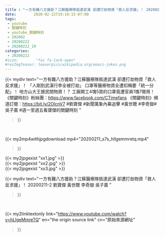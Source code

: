 ```yaml
---
title : "一方有難八方援助？江蘇醫療隊抵達武漢 卻遭打劫物資「救人反求援」！ 20200211-2 劉寶傑 黃世聰 李奇嶽 吳子嘉 "
date:        2020-02-22T19:10:15-07:00
tags:
 - youtube
 - 關鍵時刻
 - youtube_關鍵時刻
 - 202002
 - 20200222
 - 20200222_19
categories:
 - 20200222
#icon:        "fas fa-lock-open"
#resImgTeaser: teaserpics/wikipedia.org/emacs-jokes.png
---
```


{{< mydiv text="一方有難八方援助？江蘇醫療隊抵達武漢 卻遭打劫物資「救人反求援」！ 「人剛到武漢行李全被打劫」 口罩等醫療物資全遭扣稱要「統一分配」！ 地方山大王搶民間物資！？ 工廠開工4塊5買的口罩竟遭官員1塊7徵用！  《關鍵時刻》粉絲團：https://www.facebook.com/CTimefans 《關鍵時刻》頻道訂閱：https://bit.ly/2OlcnV7  #劉寶傑 #新聞萬象內幕追擊 #黃世聰 #李奇嶽# 吳子嘉 #週一至週五看寶傑的關鍵時刻 "
>}}
<br>


{{< my2mp4withjpgdownload mp4="20200211_s7s_hllgemmretq.mp4"
>}}

{{< my2jpgexist "xx1.jpg" >}}<br>
{{< my2jpgexist "xx2.jpg" >}}<br>
{{< my2jpgexist "xx3.jpg" >}}<br>



{{< mydiv text="一方有難八方援助？江蘇醫療隊抵達武漢 卻遭打劫物資「救人反求援」！ 20200211-2 劉寶傑 黃世聰 李奇嶽 吳子嘉 "
>}}
<br>

{{< my2linktextonly link="https://www.youtube.com/watch?v=hLlgeMmreTQ"
en="the origin source link" cn="原始來源網址"
>}}


<br>

